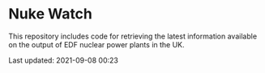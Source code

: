 # Nuke Watch

This repository includes code for retrieving the latest information available on the output of EDF nuclear power plants in the UK.

Last updated: 2021-09-08 00:23